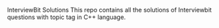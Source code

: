 InterviewBit Solutions
This repo contains all the solutions of Interviewbit questions with topic tag in C++ language.
